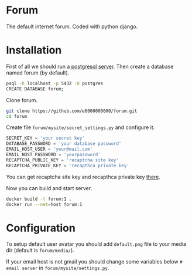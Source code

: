 # Forum
The default internet forum. Coded with python django.


# Installation

First of all we should run a [postgresql server](https://hub.docker.com/_/postgres).
Then create a database named forum (by default).
```bash
psql -h localhost -p 5432 -U postgres
CREATE DATABASE forum;
```

Clone forum.
```bash
git clone https://github.com/e6000000000/forum.git
cd forum
```

Create file `forum/mysite/secret_settings.py` and configure it.
```python
SECRET_KEY = 'your secret key'
DATABASE_PASSWORD = 'your database password'
EMAIL_HOST_USER = 'your@mail.com'
EMAIL_HOST_PASSWORD = 'yourpassword'
RECAPTCHA_PUBLIC_KEY = 'recaptcha site key'
RECAPTCHA_PRIVATE_KEY = 'recapthca private key'
```
You can get recaptcha site key and recapthca private key [there](https://www.google.com/recaptcha/about/).

Now you can build and start server.
```bash
docker build -t forum:1 .
docker run --net=host forum:1
```

# Configuration
To setup default user avatar you should add `default.png` file to your media dir (default is `forum/media/`).

If your email host is not gmail you should change some variables below `# email server` in `forum/mysite/settings.py`.
